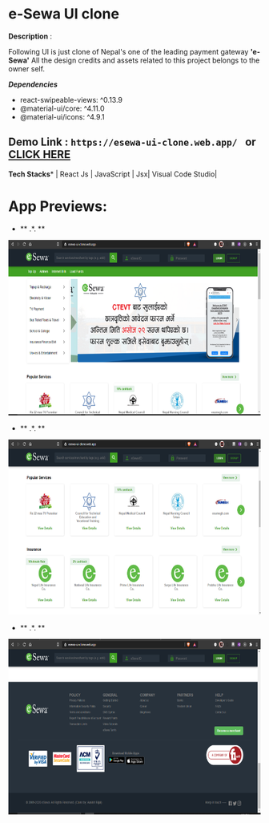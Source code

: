 
# e-Sewa UI clone

  

**Description** :

Following UI is just clone of Nepal's one of the leading payment gateway **'e-Sewa'** All the design credits and assets related to this project belongs to the owner self.

  ***Dependencies***

 - react-swipeable-views: ^0.13.9
 - @material-ui/core: ^4.11.0
 - @material-ui/icons: ^4.9.1

  

## Demo Link : ` https://esewa-ui-clone.web.app/  ` or <a  href="https://esewa-ui-clone.web.app/">CLICK HERE</a>


 **Tech Stacks***
| React Js | JavaScript | Jsx|  Visual Code Studio|

 

 # App Previews:

- ** .*. **

<img  src="src/assets/images/11.png"  alt="login page"  height="350"  />

  

- ** .*. **

<img  src="src/assets/images/22.png"  alt="app detail screen"  height="350"  />



- ** .*. **

<img  src="src/assets/images/33.png"  alt="app detail screen"  height="350"  />
